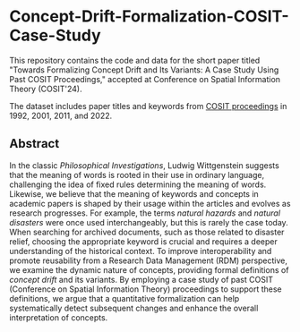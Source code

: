 # Concept-Drift-Formalization-COSIT-Case-Study
This repository contains the code and data for the short paper titled "Towards Formalizing Concept Drift and Its Variants: A Case Study Using Past COSIT Proceedings," accepted at Conference on Spatial Information Theory (COSIT'24). 

The dataset includes paper titles and keywords from [COSIT proceedings](https://geosensor.net/cositseries/past-proceedings) in 1992, 2001, 2011, and 2022.

## Abstract
In the classic *Philosophical Investigations*, Ludwig Wittgenstein suggests that the meaning of words is rooted in their use in ordinary language, challenging the idea of fixed rules determining the meaning of words. Likewise, we believe that the meaning of keywords and concepts in academic papers is shaped by their usage within the articles and evolves as research progresses. For example, the terms *natural hazards* and *natural disasters* were once used interchangeably, but this is rarely the case today. When searching for archived documents, such as those related to disaster relief, choosing the appropriate keyword is crucial and requires a deeper understanding of the historical context. To improve interoperability and promote reusability from a Research Data Management (RDM) perspective, we examine the dynamic nature of concepts, providing formal definitions of *concept drift* and its variants. By employing a case study of past COSIT (Conference on Spatial Information Theory) proceedings to support these definitions, we argue that a quantitative formalization can help systematically detect subsequent changes and enhance the overall interpretation of concepts.
